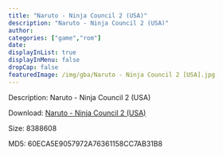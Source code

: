 ```yaml
---
title: "Naruto - Ninja Council 2 (USA)"
description: "Naruto - Ninja Council 2 (USA)"
author: 
categories: ["game","rom"]
date: 
displayInList: true
displayInMenu: false
dropCap: false
featuredImage: /img/gba/Naruto - Ninja Council 2 [USA].jpg
---
```


Description: Naruto - Ninja Council 2 (USA)

Download: <a style="text-decoration:underline;" href="https://mega.nz/#!7KAmlYqa!Lch2DW-3fNb1ZFsDXJQwb8F8mWSNsY1doxUZz0IPPzE" target = "_blank" rel = "nofollow" > Naruto - Ninja Council 2 (USA)</a>

Size: 8388608

MD5: 60ECA5E9057972A76361158CC7AB31B8

